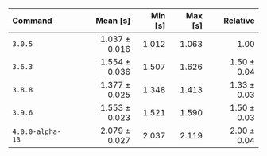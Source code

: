 | Command | Mean [s] | Min [s] | Max [s] | Relative |
|:---|---:|---:|---:|---:|
| `3.0.5` | 1.037 ± 0.016 | 1.012 | 1.063 | 1.00 |
| `3.6.3` | 1.554 ± 0.036 | 1.507 | 1.626 | 1.50 ± 0.04 |
| `3.8.8` | 1.377 ± 0.025 | 1.348 | 1.413 | 1.33 ± 0.03 |
| `3.9.6` | 1.553 ± 0.023 | 1.521 | 1.590 | 1.50 ± 0.03 |
| `4.0.0-alpha-13` | 2.079 ± 0.027 | 2.037 | 2.119 | 2.00 ± 0.04 |
